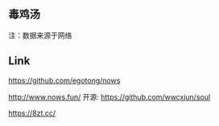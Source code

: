 ## 毒鸡汤

注：数据来源于网络

## Link
https://github.com/egotong/nows

http://www.nows.fun/ 开源: https://github.com/wwcxjun/soul

https://8zt.cc/